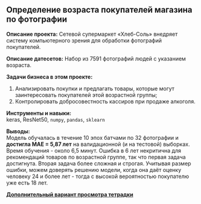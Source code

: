 ## Определение возраста покупателей магазина по фотографии

**Описание проекта:**
Сетевой супермаркет «Хлеб-Соль» внедряет систему компьютерного зрения для обработки фотографий покупателей. 

**Описание датесетов:**
Набор из 7591 фотографий людей с указанием возраста.

**Задачи бизнеса в этом проекте:**
1. Анализировать покупки и предлагать товары, которые могут заинтересовать покупателей этой возрастной группы;
1. Контролировать добросовестность кассиров при продаже алкоголя.

**Инструменты и навыки:**  
keras, ResNet50, `numpy`, `pandas`, `sklearn`

**Выводы:**  
Модель обучалась в течение 10 эпох батчами по 32 фотографии и **достигла MAE = 5,87 лет** на валидационной (и на тестовой) выборках. Время обучения - около 6,5 минут.
Ошибка в 6 лет некритична для рекомендаций товаров по возрастной группе, так что первая задача достигнута.
Вторая задача более сложная и строгая. Учитывая размер ошибки, можем доверять решению модели, когда она даёт оценку человеку 24 и более лет - тогда с высокой вероятностью покупателю уже есть 18 лет.

__[Дополнительный вариант просмотра тетрадки](https://nbviewer.jupyter.org/github/artdaal/yandex-practicum-projects/blob/main/14_computer_vision/CV.ipynb)__
